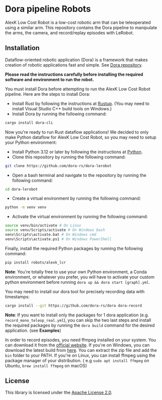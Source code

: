 # Dora pipeline Robots

AlexK Low Cost Robot is a low-cost robotic arm that can be teleoperated using a similar arm. This repository contains
the Dora pipeline to manipulate the arms, the camera, and record/replay episodes with LeRobot.

## Installation

Dataflow-oriented robotic application (Dora) is a framework that makes creation of robotic applications fast and simple.
See [Dora repository](https://github.com/dora-rs/dora).

**Please read the instructions carefully before installing the required software and environment to run the robot.**

You must install Dora before attempting to run the AlexK Low Cost Robot pipeline. Here are the steps to install Dora:

- Install Rust by following the instructions at [Rustup](https://rustup.rs/). (You may need to install Visual Studio C++
  build tools on Windows.)
- Install Dora by running the following command:

```bash
cargo install dora-cli
```

Now you're ready to run Rust dataflow applications! We decided to only make Python dataflow for AlexK Low Cost Robot, so
you may need to setup your Python environment:

- Install Python 3.12 or later by following the instructions at [Python](https://www.python.org/downloads/).
- Clone this repository by running the following command:

```bash
git clone https://github.com/dora-rs/dora-lerobot
```

- Open a bash terminal and navigate to the repository by running the following command:

```bash
cd dora-lerobot
```

- Create a virtual environment by running the following command:

```bash
python -m venv venv
```

- Activate the virtual environment by running the following command:

```bash
source venv/bin/activate # On Linux
source venv/Scripts/activate # On Windows bash
venv\Scripts\activate.bat # On Windows cmd
venv\Scripts\activate.ps1 # On Windows PowerShell
```

Finally, install the required Python packages by running the following command:

```bash
pip install robots/alexk_lcr
```

**Note**: You're totally free to use your own Python environment, a Conda environment, or whatever you prefer, you will
have to activate
your custom python environment before running `dora up && dora start [graph].yml`.

You may need to install our dora tool for precisely recording data with timestamps:

```bash
cargo install --git https://github.com/dora-rs/dora dora-record
```

**Note**: If you want to install only the packages for 1 dora application (e.g. `record_mono_teleop_real.yml`), you can
skip the two last steps and install the required packages by running the `dora build` command for the desired
application. (see **Examples**)

In order to record episodes, you need ffmpeg installed on your system. You can download it from
the [official website](https://ffmpeg.org/download.html). If you're on Windows, you can download the latest build
from [here](https://www.gyan.dev/ffmpeg/builds/). You can
extract the zip file and add the `bin` folder to your PATH.
If you're on Linux, you can install ffmpeg using the package manager of your distribution. (
e.g `sudo apt install ffmpeg` on Ubuntu, `brew install ffmpeg` on macOS)

## License

This library is licensed under the [Apache License 2.0](../../LICENSE).